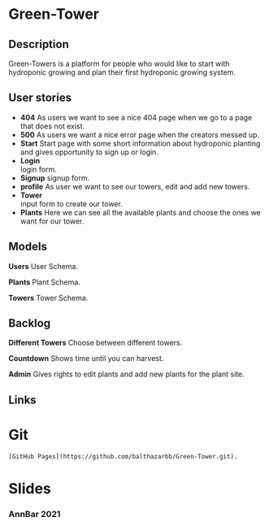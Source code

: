 # Green-Tower #


## Description ##

Green-Towers is a platform for people who would like to start with hydroponic growing and plan their first hydroponic growing system.


## User stories ##

* **404**
    As users we want to see a nice 404 page when we go to a page that does not exist.
* **500**
    As users we want a nice error page when the creators messed up.
* **Start**
    Start page with some short information about hydroponic planting and gives opportunity to sign up or login.
* **Login**    
    login form.
* **Signup**
    signup form.
* **profile**
    As user we want to see our towers, edit and add new towers.
* **Tower**   
    input form to create our tower.
* **Plants** 
    Here we can see all the available plants and choose the ones we want for our tower.


## Models ##

**Users** 
    User Schema.

**Plants** 
    Plant Schema.

**Towers** 
    Tower Schema.

## Backlog ##

**Different Towers** 
    Choose between different towers.

**Countdown** 
    Shows time until you can harvest.

**Admin** 
    Gives rights to edit plants and add new plants for the plant site.


## Links ##

# Git #

    [GitHub Pages](https://github.com/balthazarbb/Green-Tower.git).

# Slides #



### AnnBar 2021 ###